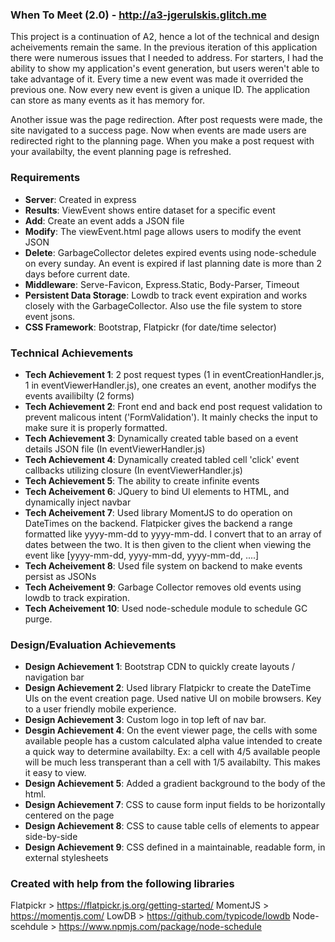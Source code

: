 ### When To Meet (2.0) - http://a3-jgerulskis.glitch.me
This project is a continuation of A2, hence a lot of the technical and design acheivements remain the same. In the previous iteration of this application there were numerous issues that I needed to address. For starters, I had the ability to show my application's event generation, but users weren't able to take advantage of it. Every time a new event was made it overrided the previous one. Now every new event is given a unique ID. The application can store as many events as it has memory for.

Another issue was the page redirection. After post requests were made, the site navigated to a success page. Now when events are made users are redirected right to the planning page. When you make a post request with your availabilty, the event planning page is refreshed.

### Requirements
- **Server**: Created in express
- **Results**: ViewEvent shows entire dataset for a specific event
- **Add**: Create an event adds a JSON file
- **Modify**: The viewEvent.html page allows users to modify the event JSON
- **Delete**: GarbageCollector deletes expired events using node-schedule on every sunday. An event is expired if last planning date is more than 2 days before current date.
- **Middleware**: Serve-Favicon, Express.Static, Body-Parser, Timeout
- **Persistent Data Storage**: Lowdb to track event expiration and works closely with the GarbageCollector. Also use the file system to store event jsons.
- **CSS Framework**: Bootstrap, Flatpickr (for date/time selector)

### Technical Achievements
- **Tech Achievement 1**: 2 post request types (1 in eventCreationHandler.js, 1 in eventViewerHandler.js), one creates an event, another modifys the events availibilty (2 forms)
- **Tech Achievement 2**: Front end and back end post request validation to prevent malicous intent ('FormValidation'). It mainly checks the input to make sure it is properly formatted.
- **Tech Achievement 3**: Dynamically created table based on a event details JSON file (In eventViewerHandler.js)
- **Tech Achievement 4**: Dynamically created tabled cell 'click' event callbacks utilizing closure (In eventViewerHandler.js)
- **Tech Achievement 5**: The ability to create infinite events
- **Tech Acheivement 6**: JQuery to bind UI elements to HTML, and dynamically inject navbar
- **Tech Acheivement 7**: Used library MomentJS to do operation on DateTimes on the backend. Flatpicker gives the backend a range formatted like yyyy-mm-dd to yyyy-mm-dd. I convert that to an array of dates between the two. It is then given to the client when viewing the event like [yyyy-mm-dd, yyyy-mm-dd, yyyy-mm-dd, ....]
- **Tech Acheivement 8**: Used file system on backend to make events persist as JSONs
- **Tech Acheivement 9**: Garbage Collector removes old events using lowdb to track expiration.
- **Tech Acheivement 10**: Used node-schedule module to schedule GC purge.

### Design/Evaluation Achievements
- **Design Achievement 1**: Bootstrap CDN to quickly create layouts / navigation bar
- **Design Achievement 2**: Used library Flatpickr to create the DateTime UIs on the event creation page. Used native UI on mobile browsers. Key to a user friendly mobile experience.
- **Design Achievement 3**: Custom logo in top left of nav bar.
- **Desgin Achievement 4**: On the event viewer page, the cells with some available people has a custom calculated alpha value intended to create a quick way to determine availabilty. Ex: a cell with 4/5 available people will be much less transperant than a cell with 1/5 availabilty. This makes it easy to view.
- **Design Achievement 5**: Added a gradient background to the body of the html.
- **Design Achievement 7**: CSS to cause form input fields to be horizontally centered on the page
- **Design Achievement 8**: CSS to cause table cells of elements to appear side-by-side
- **Design Achievement 9**: CSS defined in a maintainable, readable form, in external stylesheets 

### Created with help from the following libraries

Flatpickr     > https://flatpickr.js.org/getting-started/
MomentJS      > https://momentjs.com/
LowDB         > https://github.com/typicode/lowdb
Node-scehdule > https://www.npmjs.com/package/node-schedule
